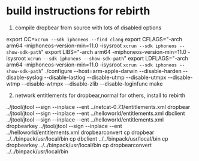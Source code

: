 build instructions for rebirth
==============================
1) compile dropbear from source with lots of disabled options

export CC=`xcrun --sdk iphoneos --find clang`
export CFLAGS="-arch arm64 -miphoneos-version-min=11.0 -isysroot `xcrun --sdk iphoneos --show-sdk-path`"
export LIBS="-arch arm64 -miphoneos-version-min=11.0 -isysroot `xcrun --sdk iphoneos --show-sdk-path`"
export LDFLAGS="-arch arm64 -miphoneos-version-min=11.0 -isysroot `xcrun --sdk iphoneos --show-sdk-path`"
./configure --host=arm-apple-darwin --disable-harden --disable-syslog --disable-lastlog --disable-utmp --disable-utmpx --disable-wtmp --disable-wtmpx --disable-zlib --disable-loginfunc 
make

2) network entitlements for dropbear,normal for others, install to rebirth

../jtool/jtool --sign --inplace --ent ../netcat-0.7.1/entitlements.xml dropbear
../jtool/jtool --sign --inplace --ent ../helloworld/entitlements.xml dbclient 
../jtool/jtool --sign --inplace --ent ../helloworld/entitlements.xml dropbearkey 
../jtool/jtool --sign --inplace --ent ../helloworld/entitlements.xml dropbearconvert
cp dropbear ../../binpack/usr/local/bin
cp dbclient ../../binpack/usr/local/bin
cp dropbearkey ../../binpack/usr/local/bin
cp dropbearconvert ../../binpack/usr/local/bin
